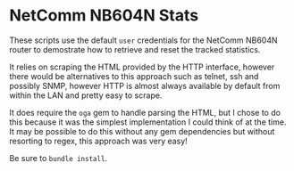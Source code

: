 NetComm NB604N Stats
====================

These scripts use the default `user` credentials for the NetComm NB604N router
to demostrate how to retrieve and reset the tracked statistics.

It relies on scraping the HTML provided by the HTTP interface, however there
would be alternatives to this approach such as telnet, ssh and possibly SNMP,
however HTTP is almost always available by default from within the LAN and
pretty easy to scrape.

It does require the `oga` gem to handle parsing the HTML, but I chose to do this
because it was the simplest implementation I could think of at the time.
It may be possible to do this without any gem dependencies but without resorting
to regex, this approach was very easy!

Be sure to `bundle install`.
